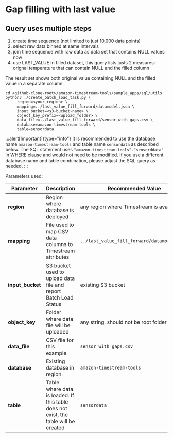# Gap filling with last value

## Query uses multiple steps

1. create time sequence (not limited to just 10,000 data points)
2. select raw data binned at same intervals
3. join time sequence with raw data as data set that contains NULL values now
4. use LAST_VALUE in filled dataset, this query lists justs 2 measures: orignal temperature that can contain NULL and the filled column

The result set shows both original value containing NULL and the filled value in a separate column

```shell
cd <github-clone-root>/amazon-timestream-tools/sample_apps/sql/utils
python3 ./create_batch_load_task.py \
     region=<your_region> \
     mapping=../last_value_fill_forward/datamodel.json \
     input_bucket=<s3-bucket-name> \
     object_key_prefix=<upload_folder> \
     data_file=../last_value_fill_forward/sensor_with_gaps.csv \
     database=amazon-timestream-tools \
     table=sensordata
```

:::alert[Important]{type="info"}
It is recommended to use the database name `amazon-timestream-tools` and table name `sensordata` as described below.
The SQL statement uses `"amazon-timestream-tools"."sensorddata"` in WHERE clause and would not need to be modified.
If you use a different database name and table combination, please adjust the SQL query as needed.
:::

Parameters used:

Parameter        | Description | Recommended Value
-----------------|-------------|-------------------
**region**       | Region where database is deployed | any region where Timestream is available
**mapping**      | File used to map CSV data columns to Timestream attributes | `../last_value_fill_forward/datamodel.json`
**input_bucket** | S3 bucket used to upload data file and report Batch Load Status | existing S3 bucket
**object_key**   | Folder where data file will be uploaded | any string, should not be root folder
**data_file**    | CSV file for this example | `sensor_with_gaps.csv`
**database**     | Existing database in region. | `amazon-timestream-tools`
**table**        | Table where data is loaded. If this table does not exist, the table will be created | `sensordata`
